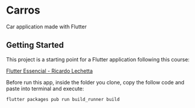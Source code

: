 # Carros

Car application made with Flutter

## Getting Started

This project is a starting point for a Flutter application following this course:

[Flutter Essencial - Ricardo Lechetta](https://www.udemy.com/course/flutter-essencial/)


Before run this app, inside the folder you clone, copy the follow code and paste into terminal and execute:

`flutter packages pub run build_runner build`
